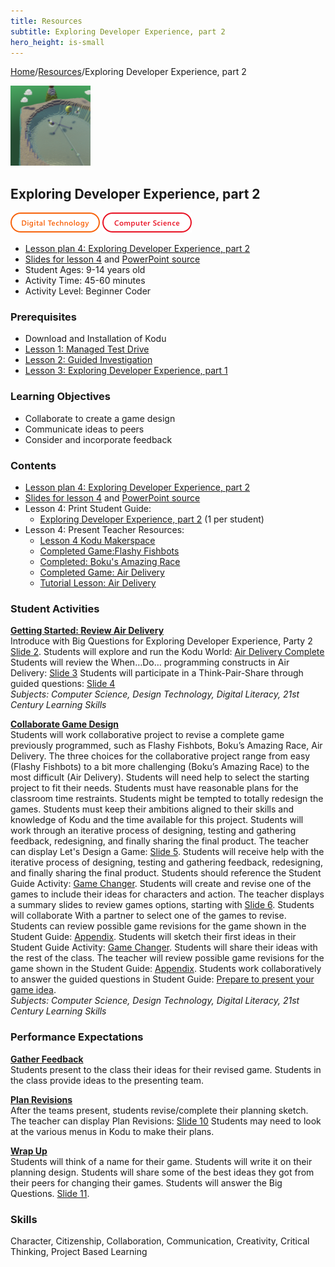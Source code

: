 ```yaml
---
title: Resources
subtitle: Exploring Developer Experience, part 2
hero_height: is-small
---
```


[Home](..)/[Resources](.)/Exploring Developer Experience, part 2

[![](exploring_developer_experience_part_2.png)](https://www.kodugamelab.com/worlds/#J5PzbvQXhkSU1H33_zZ8JA==)

## Exploring Developer Experience, part 2
![Digital Technology](dt.png) ![Computer Science](cs.png)

* [Lesson plan 4: Exploring Developer Experience, part 2](4_Lesson_Kodu_Makerspace.pdf)
* [Slides for lesson 4](4_Slides_Kodu_Makerspace.pdf#page=1) and [PowerPoint source](Lesson_4_Teacher_Resources.zip>)
* Student Ages: 9-14 years old
* Activity Time: 45-60 minutes
* Activity Level: Beginner Coder

### Prerequisites 
* Download and Installation of Kodu
* [Lesson 1: Managed Test Drive](managed_test_drive)
* [Lesson 2: Guided Investigation](guided_investigation)
* [Lesson 3: Exploring Developer Experience, part 1](exploring_developer_experience_part_1)

### Learning Objectives
* Collaborate to create a game design
* Communicate ideas to peers
* Consider and incorporate feedback

### Contents
* [Lesson plan 4: Exploring Developer Experience, part 2](4_Lesson_Kodu_Makerspace.pdf)
* [Slides for lesson 4](4_Slides_Kodu_Makerspace.pdf) and [PowerPoint source](Lesson_4_Teacher_Resources.zip)
* Lesson 4: Print Student Guide:
  * [Exploring Developer Experience, part 2](Student_Guide_Kodu_Makerspace.pdf#page=12) (1 per student)
* Lesson 4: Present Teacher Resources:
  * [Lesson 4 Kodu Makerspace](4_Lesson_Kodu_Makerspace.pdf)
  * [Completed Game:Flashy Fishbots](<http://worlds.kodugamelab.com/world/sQSa7QMWL06j_Z0r8xuKOA==>)
  * [Completed: Boku's Amazing Race](<http://worlds.kodugamelab.com/world/3M1kkWjzb0ateucfWn9LcQ==>)
  * [Completed Game: Air Delivery](<http://worlds.kodugamelab.com/world/cNsGpAT6CU6OtEFDEyGbcQ==>)
  * [Tutorial Lesson: Air Delivery](<http://worlds.kodugamelab.com/world/yYHLLX5_SEerL6HIiQEPbQ==>)

### Student Activities
[**Getting Started: Review Air Delivery**]()<br>
Introduce with Big Questions for Exploring Developer Experience, Party 2 [Slide 2](4_Slides_Kodu_Makerspace.pdf#page=2). Students will explore and run the Kodu World: [Air Delivery Complete](http://worlds.kodugamelab.com/world/cNsGpAT6CU6OtEFDEyGbcQ==) Students will review the When…Do… programming constructs in Air Delivery: [Slide 3](4_Slides_Kodu_Makerspace.pdf#page=3) Students will participate in a Think-Pair-Share through guided questions: [Slide 4](4_Slides_Kodu_Makerspace.pdf#page=4)<br>
*Subjects: Computer Science, Design Technology, Digital Literacy, 21st Century Learning Skills*

[**Collaborate Game Design**]()<br>
Students will work collaborative project to revise a complete game previously programmed, such as Flashy Fishbots, Boku’s Amazing Race, Air Delivery. The three choices for the collaborative project range from easy (Flashy Fishbots) to a bit more challenging (Boku’s Amazing Race) to the most difficult (Air Delivery). Students will need help to select the starting project to fit their needs. Students must have reasonable plans for the classroom time restraints. Students might be tempted to totally redesign the games. Students must keep their ambitions aligned to their skills and knowledge of Kodu and the time available for this project. Students will work through an iterative process of designing, testing and gathering feedback, redesigning, and finally sharing the final product. The teacher can display Let's Design a Game: [Slide 5](4_Slides_Kodu_Makerspace.pdf#page=5). Students will receive help with the iterative process of designing, testing and gathering feedback, redesigning, and finally sharing the final product. Students should reference the Student Guide Activity: [Game Changer](Student_Guide_Kodu_Makerspace.pdf#page=13). Students will create and revise one of the games to include their ideas for characters and action. The teacher displays a summary slides to review games options, starting with [Slide 6](4_Slides_Kodu_Makerspace.pdf#page=6). Students will collaborate With a partner to select one of the games to revise. Students can review possible game revisions for the game shown in the Student Guide: [Appendix](Student_Guide_Kodu_Makerspace.pdf#page=27). Students will sketch their first ideas in their Student Guide Activity: [Game Changer](Student_Guide_Kodu_Makerspace.pdf#page=13). Students will share their ideas with the rest of the class. The teacher will review possible game revisions for the game shown in the Student Guide: [Appendix](Student_Guide_Kodu_Makerspace.pdf#page=27). Students work collaboratively to answer the guided questions in Student Guide: [Prepare to present your game idea](Student_Guide_Kodu_Makerspace.pdf#page=16).<br>
*Subjects: Computer Science, Design Technology, Digital Literacy, 21st Century Learning Skills*

### Performance Expectations
[**Gather Feedback**](4_Lesson_Kodu_Makerspace.pdf#page=4)<br>
Students present to the class their ideas for their revised game. Students in the class provide ideas to the presenting team.

[**Plan Revisions**](4_Lesson_Kodu_Makerspace.pdf#page=5)<br>
After the teams present, students revise/complete their planning sketch. The teacher can display Plan Revisions: [Slide 10](Student_Guide_Kodu_Makerspace.pdf#page=10) Students may need to look at the various menus in Kodu to make their plans.

[**Wrap Up**](4_Lesson_Kodu_Makerspace.pdf#page=5)<br>
Students will think of a name for their game. Students will write it on their planning design. Students will share some of the best ideas they got from their peers for changing their games. Students will answer the Big Questions. [Slide 11](Student_Guide_Kodu_Makerspace.pdf#page=11).

### Skills
Character,
Citizenship,
Collaboration,
Communication,
Creativity,
Critical Thinking,
Project Based Learning

